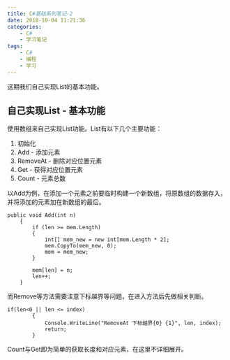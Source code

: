 ```yaml
---
title: C#基础系列笔记-2
date: 2018-10-04 11:21:36
categories:
    - C#
    - 学习笔记
tags:
    - C#
    - 编程
    - 学习
---
```


这期我们自己实现List的基本功能。

<!---more--->

## 自己实现List - 基本功能

使用数组来自己实现List功能。List有以下几个主要功能：
1. 初始化
2. Add - 添加元素
3. RemoveAt - 删除对应位置元素
4. Get - 获得对应位置元素
5. Count - 元素总数

以Add为例，在添加一个元素之前要临时构建一个新数组，将原数组的数据存入，并将添加的元素加在新数组的最后。

    public void Add(int n)
        {
            if (len >= mem.Length)
            {
                int[] mem_new = new int[mem.Length * 2];
                mem.CopyTo(mem_new, 0);
                mem = mem_new;
            }

            mem[len] = n;
            len++;
        }

而Remove等方法需要注意下标越界等问题，在进入方法后先做相关判断。

    if(len<0 || len <= index)
            {
                Console.WriteLine("RemoveAt 下标越界{0} {1}", len, index);
                return;
            }

Count与Get即为简单的获取长度和对应元素，在这里不详细展开。